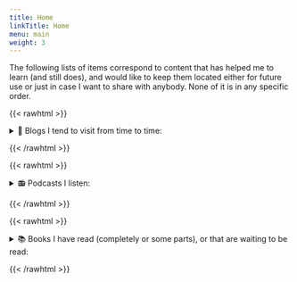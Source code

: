 ```yaml
---
title: Home
linkTitle: Home
menu: main
weight: 3
---
```



The following lists of items correspond to content that has
helped me to learn (and still does), and would like to keep them
located either for future use or just in case I want to share
with anybody. None of it is in any specific order.


{{< rawhtml >}}
 <details>
<summary> 📔 Blogs I tend to visit from time to time:</summary> 
{{< /rawhtml >}}

- [https://snarky.ca/](https://snarky.ca/)
- [https://pradyunsg.me/blog/](https://pradyunsg.me/blog/)
- [https://textual.textualize.io/blog/](https://textual.textualize.io/blog/)
- [https://explosion.ai/blog](https://explosion.ai/blog)
- [https://ljvmiranda921.github.io](https://ljvmiranda921.github.io)
- [https://www.peterbaumgartner.com/blog/](https://www.peterbaumgartner.com/blog/)
- [https://stackoverflow.blog/](https://stackoverflow.blog/)
- [https://github.blog/](https://github.blog/)
- [https://lucumr.pocoo.org/](https://lucumr.pocoo.org/)
- [https://netflixtechblog.com/](https://netflixtechblog.com/)
- [https://wandb.ai/site/articles](https://wandb.ai/site/articles)
- [https://huggingface.co/blog](https://huggingface.co/blog)
- [https://blog.ganssle.io/](https://blog.ganssle.io/)
- [https://pytorch.org/blog/](https://pytorch.org/blog/)
- [https://www.anyscale.com/blog](https://www.anyscale.com/blog)
- [https://simonwillison.net/](https://simonwillison.net/)
- [https://lilianweng.github.io](https://lilianweng.github.io)
- [https://jalammar.github.io/](https://jalammar.github.io/)

{{< rawhtml >}}
 </details>
 
{{< /rawhtml >}}

{{< rawhtml >}}
 <details>
<summary> 📻 Podcasts I listen:</summary> 
{{< /rawhtml >}}

- [The Stack Overflow Podcast](https://stackoverflow.blog/podcast/)
- [Podcast.__init__](https://www.pythonpodcast.com/)
- [The Machine Learning Podcast](https://www.themachinelearningpodcast.com/)
- [Data Engineering Podcast](https://www.dataengineeringpodcast.com/)
- [The Real Python Podcast](https://realpython.com/podcasts/rpp/)
- [The Changelog](https://changelog.com/podcast)
- [Test & Code in Python](https://testandcode.com/)
- [Talk Python To Me](https://talkpython.fm/)
- [The Rustacean Station Podcast](https://rustacean-station.org/)
- [Python Bytes](https://pythonbytes.fm/)
- [Practical AI](https://changelog.com/practicalai)
- [Open Source Startup Podcast](https://podcasts.google.com/search/Open%20Source%20Startup%20Podcast)
- [MLOps.community](https://podcast.mlops.community/)
- [Gradient Dissent](https://podcast.wandb.com/)

{{< rawhtml >}}
 </details>
 
{{< /rawhtml >}}

{{< rawhtml >}}
 <details>
<summary> 📚 Books I have read (completely or some parts), or that are waiting to be read:</summary> 
{{< /rawhtml >}}

- [Natural Language Processing with PyTorch: Build Intelligent Language Applications Using Deep Learning](https://www.amazon.com/Natural-Language-Processing-PyTorch-Applications/dp/1491978236)
- [Natural Language Processing with Transformers](https://www.oreilly.com/library/view/natural-language-processing/9781098136789/)
- [Building Data Science Applications with FastAPI](https://www.oreilly.com/library/view/building-data-science/9781801079211/)
- [Fundamentals of Data Engineering](https://www.oreilly.com/library/view/fundamentals-of-data/9781098108298/)
- [Designing Data-Intensive Applications](https://www.oreilly.com/library/view/designing-data-intensive-applications/9781491903063/)
- [Building Machine Learning Systems with Python](https://www.amazon.com/Building-Machine-Learning-Systems-Python/dp/1782161406)
- [High Performance Python](https://www.oreilly.com/library/view/high-performance-python/9781492055013/)
- [Fluent Python](https://www.oreilly.com/library/view/fluent-python-2nd/9781492056348/)
- [Python for Data Analysis](https://www.oreilly.com/library/view/python-for-data/9781449323592/)
- [Python Cookbook](https://www.oreilly.com/library/view/python-cookbook-3rd/9781449357337/)
- [Big Data and Machine Learning in Quantitative Investment](https://www.amazon.com/Data-Machine-Learning-Quantitative-Investment/dp/1119522226)
- [Programming: Principles and Practice Using C++](https://www.amazon.com/Programming-Principles-Practice-Using-C-ebook/dp/B00KPTEH8C?ref_=ast_author_dp)
- [Cython](https://www.oreilly.com/library/view/cython/9781491901731/)
- [Mastering Object-Oriented Python](https://www.oreilly.com/library/view/mastering-object-oriented-python/9781789531367/)
- [Clean Code: A Handbook of Agile Software Craftsmanship](https://www.amazon.com/Clean-Code-Handbook-Software-Craftsmanship/dp/0132350882)
- [Feature Engineering for Machine Learning](https://www.oreilly.com/library/view/feature-engineering-for/9781491953235/)
- [Hands-On Machine Learning with Scikit-Learn]( Keras)
- [Web Scraping with Python](https://www.oreilly.com/library/view/web-scraping-with/9781491985564/)
- [CPython Internals](https://realpython.com/products/cpython-internals-book/)

{{< rawhtml >}}
 </details>
 
{{< /rawhtml >}}